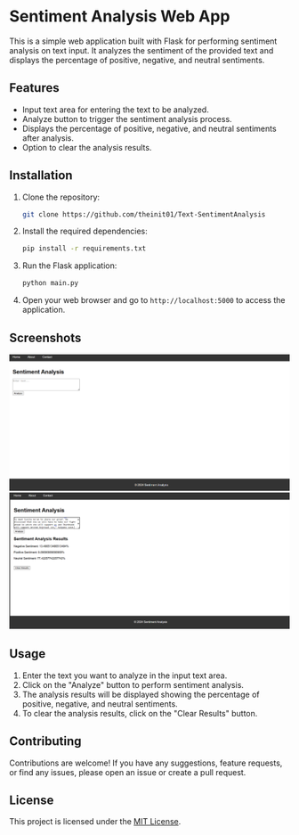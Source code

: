 # Sentiment Analysis Web App

This is a simple web application built with Flask for performing sentiment analysis on text input. It analyzes the sentiment of the provided text and displays the percentage of positive, negative, and neutral sentiments.

## Features

- Input text area for entering the text to be analyzed.
- Analyze button to trigger the sentiment analysis process.
- Displays the percentage of positive, negative, and neutral sentiments after analysis.
- Option to clear the analysis results.

## Installation

1. Clone the repository:

    ```bash
    git clone https://github.com/theinit01/Text-SentimentAnalysis
    ```

2. Install the required dependencies:

    ```bash
    pip install -r requirements.txt
    ```

3. Run the Flask application:

    ```bash
    python main.py
    ```

4. Open your web browser and go to `http://localhost:5000` to access the application.

## Screenshots
<img src="https://github.com/theinit01/Text-SentimentAnalysis/blob/main/assets/Screenshot%202024-03-30%20233128.png">
<img src="https://github.com/theinit01/Text-SentimentAnalysis/blob/main/assets/Screenshot%202024-03-30%20233202.png">

## Usage

1. Enter the text you want to analyze in the input text area.
2. Click on the "Analyze" button to perform sentiment analysis.
3. The analysis results will be displayed showing the percentage of positive, negative, and neutral sentiments.
4. To clear the analysis results, click on the "Clear Results" button.

## Contributing

Contributions are welcome! If you have any suggestions, feature requests, or find any issues, please open an issue or create a pull request.

## License

This project is licensed under the [MIT License](LICENSE).

